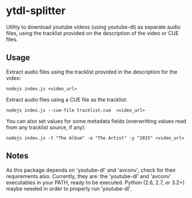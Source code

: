 # ytdl-splitter
Utility to download youtube videos (using youtube-dl) as separate audio files,
using the tracklist provided on the description of the video or CUE files.

## Usage

Extract audio files using the tracklist provided in the description for the video:

    nodejs index.js <video_url>

Extract audio files using a CUE file as the tracklist:

    nodejs index.js --cue-file tracklist.cue  <video_url>

You can also set values for some metadata fields (overwritting values read from any tracklist source, if any):

    nodejs index.js -t "The Album" -a "The Artist" -y "2015" <video_url>

## Notes

As this package depends on 'youtube-dl' and 'avconv', check for their requirements also. Currently, they are: the 'youtube-dl' and 'avconv' executables in your PATH, ready to be executed. Python (2.6, 2.7, or 3.2+) maybe needed in order to properly run 'youtube-dl'.
